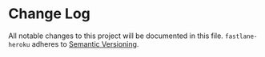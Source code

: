 # Change Log

All notable changes to this project will be documented in this file.
`fastlane-heroku` adheres to [Semantic Versioning](http://semver.org/).
